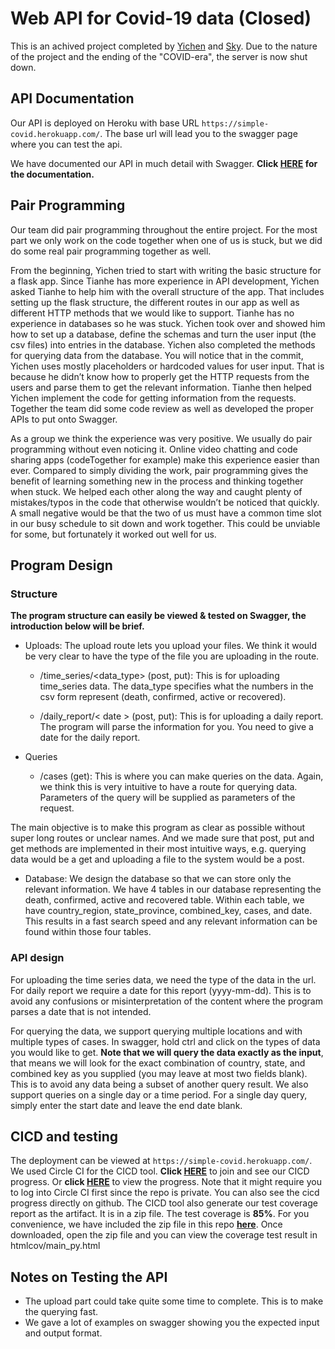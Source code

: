 # Web API for Covid-19 data (Closed)
This is an achived project completed by [Yichen](https://github.com/cycv5) and [Sky](https://github.com/qe201020335).
Due to the nature of the project and the ending of the "COVID-era", the server is now shut down.

## API Documentation
Our API is deployed on Heroku with base URL `https://simple-covid.herokuapp.com/`. The base url will lead you to the swagger page where you can test the api.

We have documented our API in much detail with Swagger. **Click [HERE](https://simple-covid.herokuapp.com/docs/index.html?url=swagger.json) for the documentation.**

## Pair Programming

Our team did pair programming throughout the entire project. For the most part we only work on the code together when one of us is stuck, but we did do some real pair programming together as well.

From the beginning, Yichen tried to start with writing the basic structure for a flask app. Since Tianhe has more experience in API development, Yichen asked Tianhe to help him with the overall structure of the app. That includes setting up the flask structure, the different routes in our app as well as different HTTP methods that we would like to support. Tianhe has no experience in databases so he was stuck. Yichen took over and showed him how to set up a database, define the schemas and turn the user input (the csv files) into entries in the database. Yichen also completed the methods for querying data from the database. You will notice that in the commit, Yichen uses mostly placeholders or hardcoded values for user input. That is because he didn’t know how to properly get the HTTP requests from the users and parse them to get the relevant information. Tianhe then helped Yichen implement the code for getting information from the requests. Together the team did some code review as well as developed the proper APIs to put onto Swagger.

As a group we think the experience was very positive. We usually do pair programming without even noticing it. Online video chatting and code sharing apps (codeTogether for example) make this experience easier than ever. Compared to simply dividing the work, pair programming gives the benefit of learning something new in the process and thinking together when stuck. We helped each other along the way and caught plenty of mistakes/typos in the code that otherwise wouldn’t be noticed that quickly. A small negative would be that the two of us must have a common time slot in our busy schedule to sit down and work together. This could be unviable for some, but fortunately it worked out well for us.

## Program Design

### Structure
**The program structure can easily be viewed & tested on Swagger, the introduction below will be brief.**
* Uploads: The upload route lets you upload your files. We think it would be very clear to have the type of the file you are uploading in the route.

  * /time_series/<data_type> (post, put):
This is for uploading time_series data. The data_type specifies what the numbers in the csv form represent (death, confirmed, active or recovered).

  * /daily_report/< date > (post, put):
This is for uploading a daily report. The program will parse the information for you. You need to give a date for the daily report.

* Queries
  * /cases (get):
This is where you can make queries on the data. Again, we think this is very intuitive to have a route for querying data. Parameters of the query will be supplied as parameters of the request.

The main objective is to make this program as clear as possible without super long routes or unclear names. And we made sure that post, put and get methods are implemented in their most intuitive ways, e.g. querying data would be a get and uploading a file to the system would be a post.

* Database: We design the database so that we can store only the relevant information. We have 4 tables in our database representing the death, confirmed, active and recovered table. Within each table, we have country_region, state_province, combined_key, cases, and date. This results in a fast search speed and any relevant information can be found within those four tables.

### API design
For uploading the time series data, we need the type of the data in the url. For daily report we require a date for this report (yyyy-mm-dd). This is to avoid any confusions or misinterpretation of the content where the program parses a date that is not intended.

For querying the data, we support querying multiple locations and with multiple types of cases. In swagger, hold ctrl and click on the types of data you would like to get. **Note that we will query the data exactly as the input**, that means we will look for the exact combination of country, state, and combined key as you supplied (you may leave at most two fields blank). This is to avoid any data being a subset of another query result. We also support queries on a single day or a time period. For a single day query, simply enter the start date and leave the end date blank.

## CICD and testing
The deployment can be viewed at `https://simple-covid.herokuapp.com/`. We used Circle CI for the CICD tool. **Click [HERE](https://app.circleci.com/pipelines/github/csc301-fall-2021/assignment-2-8-cycv5-qe201020335?invite=true)** to join and see our CICD progress. Or **click [HERE](https://app.circleci.com/pipelines/github/csc301-fall-2021/assignment-2-8-cycv5-qe201020335/38/workflows/f1115916-3672-43bd-838c-5c430a7a9c5e/jobs/38)** to view the progress. Note that it might require you to log into Circle CI first since the repo is private. You can also see the cicd progress directly on github. The CICD tool also generate our test coverage report as the artifact. It is in a zip file. The test coverage is **85%**. For you convenience, we have included the zip file in this repo **[here](/coverage_test.zip)**. Once downloaded, open the zip file and you can view the coverage test result in htmlcov/main_py.html

## Notes on Testing the API
* The upload part could take quite some time to complete. This is to make the querying fast.
* We gave a lot of examples on swagger showing you the expected input and output format.

